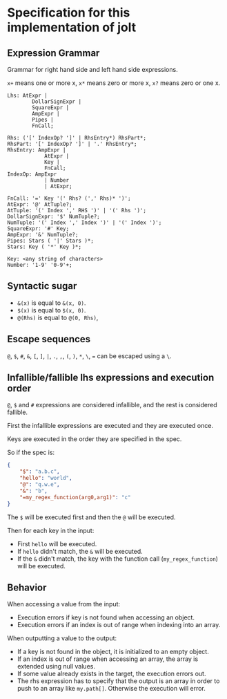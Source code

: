 # Specification for this implementation of jolt

## Expression Grammar

Grammar for right hand side and left hand side expressions.

`x+` means one or more x, `x*` means zero or more x, `x?` means zero or one x.

```
Lhs: AtExpr |
        DollarSignExpr |
        SquareExpr |
        AmpExpr |
        Pipes |
        FnCall;

Rhs: ('[' IndexOp? ']' | RhsEntry*) RhsPart*;
RhsPart: '[' IndexOp? ']' | '.' RhsEntry*;
RhsEntry: AmpExpr |
            AtExpr |
            Key |
            FnCall;
IndexOp: AmpExpr
            | Number
            | AtExpr;

FnCall: '=' Key '(' Rhs? (',' Rhs)* ')';
AtExpr: '@' AtTuple?;
AtTuple: '(' Index ',' RHS ')' | '(' Rhs ')';
DollarSignExpr: '$' NumTuple?;
NumTuple: '(' Index ',' Index ')' | '(' Index ')';
SquareExpr: '#' Key;
AmpExpr: '&' NumTuple?;
Pipes: Stars ( '|' Stars )*;
Stars: Key ( '*' Key )*;

Key: <any string of characters>
Number: '1-9' '0-9'+;
```

## Syntactic sugar

- `&(x)` is equal to `&(x, 0)`.
- `$(x)` is equal to `$(x, 0)`.
- `@(Rhs)` is equal to `@(0, Rhs)`,

## Escape sequences

`@`, `$`, `#`, `&`, `[`, `]`, `|`, `.`, `,`, `(`, `)`, `*`, `\`, `=` can be escaped using a `\`.

## Infallible/fallible lhs expressions and execution order

`@`, `$` and `#` expressions are considered infallible, and the rest is considered fallible.

First the infallible expressions are executed and they are executed once.

Keys are executed in the order they are specified in the spec.

So if the spec is:
```json
{
    "$": "a.b.c",
    "hello": "world",
    "@": "q.w.e",
    "&": "b",
    "=my_regex_function(arg0,arg1)": "c"
}
```
The `$` will be executed first and then the `@` will be executed.

Then for each key in the input:
- First `hello` will be executed.
- If `hello` didn't match, the `&` will be executed.
- If the `&` didn't match, the key with the function call (`my_regex_function`) will be executed. 

## Behavior

When accessing a value from the input:
- Execution errors if key is not found when accessing an object.
- Execution errors if an index is out of range when indexing into an array.

When outputting a value to the output:
- If a key is not found in the object, it is initialized to an empty object.
- If an index is out of range when accessing an array, the array is extended using null values.
- If some value already exists in the target, the execution errors out.
- The rhs expression has to specify that the output is an array in order to push to an array like `my.path[]`.
Otherwise the execution will error.
